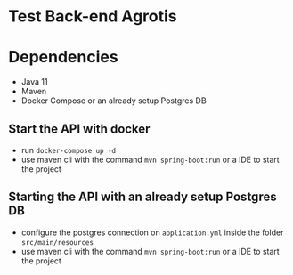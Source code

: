 # Test Back-end Agrotis

# Dependencies

- Java 11
- Maven
- Docker Compose or an already setup Postgres DB

## Start the API with docker

- run `docker-compose up -d`
- use maven cli with the command `mvn spring-boot:run` or a IDE to start the project

## Starting the API with an already setup Postgres DB

- configure the postgres connection on `application.yml` inside the folder `src/main/resources`
- use maven cli with the command `mvn spring-boot:run` or a IDE to start the project
